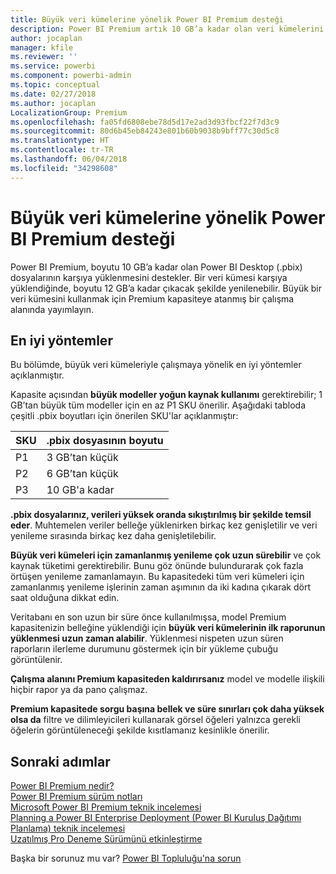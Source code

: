 ```yaml
---
title: Büyük veri kümelerine yönelik Power BI Premium desteği
description: Power BI Premium artık 10 GB’a kadar olan veri kümelerini destekler.
author: jocaplan
manager: kfile
ms.reviewer: ''
ms.service: powerbi
ms.component: powerbi-admin
ms.topic: conceptual
ms.date: 02/27/2018
ms.author: jocaplan
LocalizationGroup: Premium
ms.openlocfilehash: fa05fd6808ebe78d5d17e2ad3d93fbcf22f7d3c9
ms.sourcegitcommit: 80d6b45eb84243e801b60b9038b9bff77c30d5c8
ms.translationtype: HT
ms.contentlocale: tr-TR
ms.lasthandoff: 06/04/2018
ms.locfileid: "34298608"
---
```

# <a name="power-bi-premium-support-for-large-datasets"></a>Büyük veri kümelerine yönelik Power BI Premium desteği

Power BI Premium, boyutu 10 GB’a kadar olan Power BI Desktop (.pbix) dosyalarının karşıya yüklenmesini destekler. Bir veri kümesi karşıya yüklendiğinde, boyutu 12 GB’a kadar çıkacak şekilde yenilenebilir. Büyük bir veri kümesini kullanmak için Premium kapasiteye atanmış bir çalışma alanında yayımlayın.
 
## <a name="best-practices"></a>En iyi yöntemler

Bu bölümde, büyük veri kümeleriyle çalışmaya yönelik en iyi yöntemler açıklanmıştır.

Kapasite açısından **büyük modeller yoğun kaynak kullanımı** gerektirebilir; 1 GB’tan büyük tüm modeller için en az P1 SKU önerilir. Aşağıdaki tabloda çeşitli .pbix boyutları için önerilen SKU'lar açıklanmıştır:


   |SKU  |.pbix dosyasının boyutu   |
   |---------|---------|
   |P1    | 3 GB’tan küçük        |
   |P2    | 6 GB’tan küçük        |
   |P3    | 10 GB'a kadar   |



**.pbix dosyalarınız, verileri yüksek oranda sıkıştırılmış bir şekilde temsil eder**. Muhtemelen veriler belleğe yüklenirken birkaç kez genişletilir ve veri yenileme sırasında birkaç kez daha genişletilebilir.

**Büyük veri kümeleri için zamanlanmış yenileme çok uzun sürebilir** ve çok kaynak tüketimi gerektirebilir. Bunu göz önünde bulundurarak çok fazla örtüşen yenileme zamanlamayın. Bu kapasitedeki tüm veri kümeleri için zamanlanmış yenileme işlerinin zaman aşımının da iki kadına çıkarak dört saat olduğuna dikkat edin.

Veritabanı en son uzun bir süre önce kullanılmışsa, model Premium kapasitenizin belleğine yüklendiği için **büyük veri kümelerinin ilk raporunun yüklenmesi uzun zaman alabilir**. Yüklenmesi nispeten uzun süren raporların ilerleme durumunu göstermek için bir yükleme çubuğu görüntülenir.

**Çalışma alanını Premium kapasiteden kaldırırsanız** model ve modelle ilişkili hiçbir rapor ya da pano çalışmaz.

**Premium kapasitede sorgu başına bellek ve süre sınırları çok daha yüksek olsa da** filtre ve dilimleyicileri kullanarak görsel öğeleri yalnızca gerekli öğelerin görüntüleneceği şekilde kısıtlamanız kesinlikle önerilir.

## <a name="next-steps"></a>Sonraki adımlar
[Power BI Premium nedir?](service-premium.md)  
[Power BI Premium sürüm notları](service-premium-release-notes.md)  
[Microsoft Power BI Premium teknik incelemesi](https://aka.ms/pbipremiumwhitepaper)  
[Planning a Power BI Enterprise Deployment (Power BI Kuruluş Dağıtımı Planlama) teknik incelemesi](https://aka.ms/pbienterprisedeploy)  
[Uzatılmış Pro Deneme Sürümünü etkinleştirme](service-extended-pro-trial.md)  

Başka bir sorunuz mu var? [Power BI Topluluğu'na sorun](https://community.powerbi.com/)

